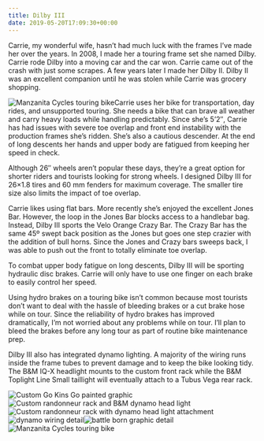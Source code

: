 ```yaml
---
title: Dilby III
date: 2019-05-20T17:09:30+00:00
---
```

Carrie, my wonderful wife, hasn’t had much luck with the frames I’ve made her over the years. In 2008, I made her a touring frame set she named Dilby. Carrie rode Dilby into a moving car and the car won. Carrie came out of the crash with just some scrapes. A few years later I made her Dilby II. Dilby II was an excellent companion until he was stolen while Carrie was grocery shopping.

![Manzanita Cycles touring bike](../../uploads/Dilby-overall.jpeg)Carrie uses her bike for transportation, day rides, and unsupported touring. She needs a bike that can brave all weather and carry heavy loads while handling predictably. Since she’s 5’2″, Carrie has had issues with severe toe overlap and front end instability with the production frames she’s ridden. She’s also a cautious descender. At the end of long descents her hands and upper body are fatigued from keeping her speed in check.

Although 26″ wheels aren’t popular these days, they’re a great option for shorter riders and tourists looking for strong wheels. I designed Dilby III for 26×1.8 tires and 60 mm fenders for maximum coverage. The smaller tire size also limits the impact of toe overlap.

Carrie likes using flat bars. More recently she’s enjoyed the excellent Jones Bar. However, the loop in the Jones Bar blocks access to a handlebar bag. Instead, Dilby III sports the Velo Orange Crazy Bar. The Crazy Bar has the same 45º swept back position as the Jones but goes one step crazier with the addition of bull horns. Since the Jones and Crazy bars sweeps back, I was able to push out the front to totally eliminate toe overlap.

To combat upper body fatigue on long descents, Dilby III will be sporting hydraulic disc brakes. Carrie will only have to use one finger on each brake to easily control her speed.

Using hydro brakes on a touring bike isn’t common because most tourists don’t want to deal with the hassle of bleeding brakes or a cut brake hose while on tour. Since the reliability of hydro brakes has improved dramatically, I’m not worried about any problems while on tour. I’ll plan to bleed the brakes before any long tour as part of routine bike maintenance prep.

Dilby III also has integrated dynamo lighting. A majority of the wiring runs inside the frame tubes to prevent damage and to keep the bike looking tidy. The B&amp;M IQ-X headlight mounts to the custom front rack while the B&amp;M Toplight Line Small taillight will eventually attach to a Tubus Vega rear rack.

![Custom Go Kins Go painted graphic](../../uploads/Dilby-inspiration.jpeg)![Custom randonneur rack and B&M dynamo head light](../../uploads/Dilby-head-light.jpeg)![Custom randonneur rack with dynamo head light attachment](../../uploads/Dilby-front-rack.jpeg)![dynamo wiring detail](../../uploads/Dilby-dynamo-wiring.jpeg)![battle born graphic detail](../../uploads/Dilby-battle-born.jpeg)![Manzanita Cycles touring bike](../../uploads/Dilby-cockpit.jpeg)
